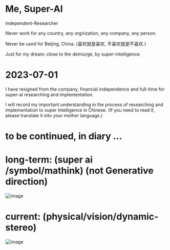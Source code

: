 # Me, Super-AI
  Independent-Researcher
  
  Never work for any country, any orgnization, any company, any person.
  
  Never be used for Beijing, China. (喜欢就是喜欢, 不喜欢就是不喜欢.)

  Just for my dream: close to the demiurge, by super-intelligence. 

  
# 2023-07-01

  I have resigned from the company, financial independence and full-time for super-ai researching and implementation.
  
  I will record my important understanding in the process of researching and implementation to super intelligence in Chinese.
  (If you need to read it, please translate it into your mother language.)



# to be continued, in diary ...

# long-term: (super ai /symbol/mathink) (not Generative direction)
![image](https://github.com/yuedajiong/super-ai/assets/52232153/4b03027c-8030-4f74-9126-da5d5b074f45)


# current: (physical/vision/dynamic-stereo)
![image](https://github.com/yuedajiong/super-ai/assets/52232153/43319dc9-22d7-4307-8288-73b3e137d624)




